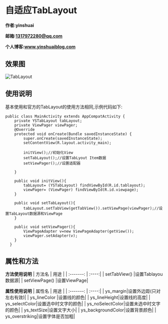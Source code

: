 # **自适应TabLayout**
**作者:yinshuai**

**邮箱:1317972280@qq.com**

**个人博客:www.yinshuaiblog.com**

## 效果图
![TabLayout](https://github.com/yinshuaiblog/YSTabLayout/blob/master/YSTablayout.gif)

## 使用说明
基本使用和官方的TabLayout的使用方法相同,示例代码如下:
```
public class MainActivity extends AppCompatActivity {
    private YSTabLayout tabLayout;
    private ViewPager viewPager;
    @Override
    protected void onCreate(Bundle savedInstanceState) {
        super.onCreate(savedInstanceState);
        setContentView(R.layout.activity_main);

        initView();//初始化View
        setTabLayout();//设置TabLyout Item数据
        setViewPager();//设置适配器

    }

    public void initView(){
        tabLayout= (YSTabLayout) findViewById(R.id.tablayout);
        viewPager= (ViewPager) findViewById(R.id.viewpage);
    }

    public void setTabLayout(){
        tabLayout.setTabView(getTabView()).setViewPage(viewPager);//设置TabLayout数据源和ViewPage
    }

    public void setViewPager(){
        ViewPageAdapter v=new ViewPageAdapter(getView());
        viewPager.setAdapter(v);
    }
  }
```

## 属性和方法

**方法使用说明**
| 方法名     | 用途   |
| :-------: | :----:|
| setTabView()  |设置Tablayou数据源|
| setViewPage()  |设置ViewPage|

**属性使用说明**
| 属性名     | 用途   |
| :-------: | :----:|
| ys_margin|设置外边距(只对左右有效)|
| ys_lineColor  |设置线的颜色|
| ys_lineHeight|设置线的高度|
| ys_selectColor|设置选中时文字的颜色|
| ys_noSelectColor|设置未选中时文字的颜色|
| ys_textSize|设置文字大小|
| ys_backgroundColor|设置背景颜色|
| ys_overstriking|设置字体是否加粗|

